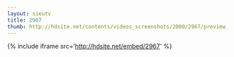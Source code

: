 ```yaml
---
layout: sieutv
title: 2967
thumb: http://hdsite.net/contents/videos_screenshots/2000/2967/preview_360p.mp4.jpg
---
```

{% include iframe src='http://hdsite.net/embed/2967' %}
 
